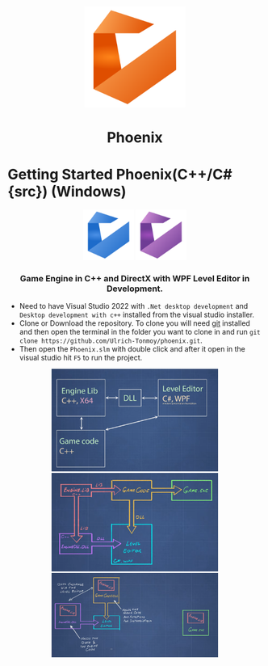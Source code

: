<div align="center">
    <img src="./docs/logo.png" alt="Phoenix Logo" title="Phoenix" width="200"/>
    <h1>Phoenix</h1>
</div>

# Getting Started Phoenix(C++/C# {src}) (Windows)

<div align="center">
    <img src="./docs/logo-c++.png" alt="Phoenix C++" title="Phoenix C++" width="100"/>
    <img src="./docs/logo-csharp.png" alt="Phoenix C#" title="Phoenix C#" width="100"/>
    <h3>Game Engine in C++ and DirectX with WPF Level Editor in Development.</h3>
</div>

- Need to have Visual Studio 2022 with `.Net desktop development` and `Desktop development with c++` installed from the visual studio installer.
- Clone or Download the repository. To clone you will need [git](https://git-scm.com/downloads) installed and then open the terminal in the folder you want to clone in and run `git clone https://github.com/Ulrich-Tonmoy/phoenix.git`.
- Then open the `Phoenix.slm` with double click and after it open in the visual studio hit `F5` to run the project.

<p align="center">
    <img src="./docs/src/engine-arc.png" alt="Engine Architecture" title="Engine Architecture" width="330px"/>
    <img src="./docs/src/proj-arc.png" alt="Project Architecture" title="Project Architecture" width="330px"/>
    <img src="./docs/src/data-exchange.png" alt="Data exchange between EngineDLL.dll and GameCode.dll" title="Data exchange between EngineDLL.dll and GameCode.dll" width="330px"/>
</p>
